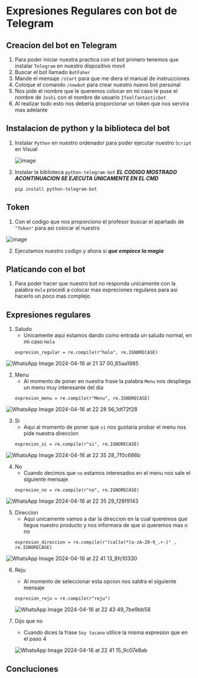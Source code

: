 # Expresiones Regulares con bot de Telegram

## Creacion del bot en Telegram 

1. Para poder iniciar nuestra practica con el bot primero tenemos que instalar `Telegram` en nuestro dispositivo movil
2. Buscar el bot llamado `BotFaher`
3. Mande el mensaje `/start` para que me diera el manual de instrucciones
4. Coloque el comando `/newbot` para crear nuestro nuevo bot personal
5. Nos pide el nombre que le queremos colocar en mi caso le puse el nombre de `Joshi` con el nombre de usuario `Ifeelfantasticbot`
6. Al realizar todo esto nos deberia proporcionar un token que nos servira mas adelante

## Instalacion de python y la biblioteca del bot
1. Instalar `Python` en nuestro ordenador para poder ejecutar nuestro `Script` en Visual

   ![image](https://github.com/JAEP-22/Yesenia/assets/160981030/1b7ab18b-41d1-496e-adab-c3a09ba95278)

2. Instalar la biblioteca `python-telegram-bot` ***EL CODIGO MOSTRADO ACONTINUACION SE EJECUTA UNICAMENTE EN EL CMD*** 
   ~~~
   pip install python-telegram-bot
   ~~~

## Token 
1. Con el codigo que nos proporciono el profesor buscar el apartado de `"Token"` para asi colocar el nuestro
   
![image](https://github.com/JAEP-22/Yesenia/assets/160981030/61542403-219b-40b2-9334-d59119e97c3e)

2. Ejecutamos nuestro codigo y ahora si ***que empiece la magia***

## Platicando con el bot 

1. Para poder hacer que nuestro bot no responda unicamente con la palabra `Hola` procedi a colocar mas expreciones regulares para asi hacerlo un poco mas complejo

## Expresiones regulares 

1. Saludo
   - Unicamente aqui estamos dando como entrada un saludo normal, en mi caso `Hola`
   ~~~
   expresion_regular = re.compile(r"hola", re.IGNORECASE)
   ~~~
![WhatsApp Image 2024-04-16 at 21 37 00_65aa1985](https://github.com/JAEP-22/Yesenia/assets/160981030/ebe629d1-bb8d-4028-b7ff-49712963bc30)

2. Menu
   - Al momento de poner en nuestra frase la palabra `Menu` nos despliega un menu muy interesante del dia
   ~~~
   expresion_menu = re.compile(r"Menu", re.IGNORECASE)
   ~~~

![WhatsApp Image 2024-04-16 at 22 28 56_1df72f28](https://github.com/JAEP-22/Yesenia/assets/160981030/48ef82ca-c70c-4b90-9908-79cfd8766e3a)

3. Si
   - Aqui al momento de poner que `si` nos gustaria probar el menu nos pide nuestra direccion
   ~~~
   expresion_si = re.compile(r"si", re.IGNORECASE)
   ~~~
![WhatsApp Image 2024-04-16 at 22 35 28_7f0c686b](https://github.com/JAEP-22/Yesenia/assets/160981030/6914ef57-a714-41b9-aa45-4e8b497824f8)

4. No
   - Cuando decimos que `no` estamos interesados en el menu nos sale el siguiente mensaje    
   ~~~
   expresion_no = re.compile(r"no", re.IGNORECASE)
   ~~~
![WhatsApp Image 2024-04-16 at 22 35 29_f28f9143](https://github.com/JAEP-22/Yesenia/assets/160981030/d163af35-8957-4231-91c9-1ef1ddabce6a)

5. Direccion
   - Aqui unicamente vamos a dar la direccion en la cual queremos que llegue nuestro producto y nos informara de que si queremos mas o no
   ~~~
   expresion_direccion = re.compile(r"(calle)*[a-zA-Z0-9_.+-]" , re.IGNORECASE)
   ~~~ 
![WhatsApp Image 2024-04-16 at 22 41 13_8fc10330](https://github.com/JAEP-22/Yesenia/assets/160981030/14a7f2b7-4f66-41c6-a321-544b99af2b16)

6. Reju
   - Al momento de seleccionar esta opcion nos saldra el siguiente mensaje
   ~~~
   expresion_reju = re.compile(r"reju")
   ~~~
   ![WhatsApp Image 2024-04-16 at 22 43 49_7be9bb58](https://github.com/JAEP-22/Yesenia/assets/160981030/ad010ee2-f074-40bd-aa29-7c05ca2b67d3)

7. Dijo que no
   - Cuando dices la frase `Soy tacano` utilice la misma expresion que en el paso 4

   ![WhatsApp Image 2024-04-16 at 22 41 15_9c07e8ab](https://github.com/JAEP-22/Yesenia/assets/160981030/c139f3d8-f381-4269-bca6-0b68ef2c3cc7)

## Concluciones 

